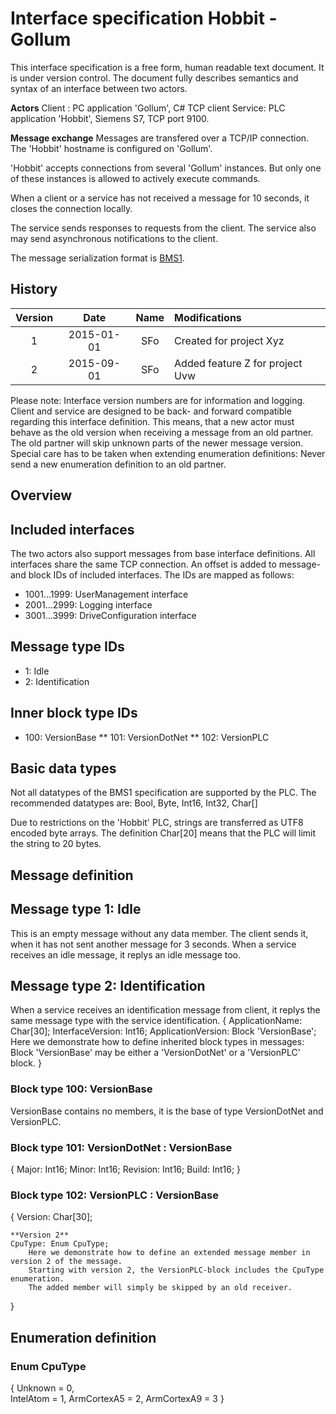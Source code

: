 Interface specification Hobbit - Gollum
=======================================
This interface specification is a free form, human readable text document. It is under version control.
The document fully describes semantics and syntax of an interface between two actors.

**Actors**
Client : PC application 'Gollum', C# TCP client
Service: PLC application 'Hobbit', Siemens S7, TCP port 9100.

**Message exchange**
Messages are transfered over a TCP/IP connection.
The 'Hobbit' hostname is configured on 'Gollum'.

'Hobbit' accepts connections from several 'Gollum' instances.
But only one of these instances is allowed to actively execute commands.

When a client or a service has not received a message for 10 seconds, it closes the connection locally.

The service sends responses to requests from the client.
The service also may send asynchronous notifications to the client.

The message serialization format is [BMS1](https://github.com/steforster/bms1-binary-message-stream-format).


History
-------

Version |    Date    | Name | Modifications
:------:|:----------:|:----:|:-------------
   1    | 2015-01-01 | SFo  | Created for project Xyz
   2    | 2015-09-01 | SFo  | Added feature Z for project Uvw

Please note: Interface version numbers are for information and logging.
Client and service are designed to be back- and forward compatible regarding this interface definition.
This means, that a new actor must behave as the old version when receiving a message from an old partner.
The old partner will skip unknown parts of the newer message version.
Special care has to be taken when extending enumeration definitions:
Never send a new enumeration definition to an old partner.


Overview
--------

## Included interfaces
The two actors also support messages from base interface definitions.
All interfaces share the same TCP connection.
An offset is added to message- and block IDs of included interfaces.
The IDs are mapped as follows:
* 1001...1999: UserManagement interface
* 2001...2999: Logging interface
* 3001...3999: DriveConfiguration interface

## Message type IDs
* 1: Idle
* 2: Identification

## Inner block type IDs
* 100: VersionBase
** 101: VersionDotNet
** 102: VersionPLC

## Basic data types
Not all datatypes of the BMS1 specification are supported by the PLC.
The recommended datatypes are:
	Bool, Byte, Int16, Int32, Char[]

Due to restrictions on the 'Hobbit' PLC, strings are transferred as UTF8 encoded byte arrays.
The definition Char[20] means that the PLC will limit the string to 20 bytes.


Message definition
------------------

## Message type 1: Idle

This is an empty message without any data member.
The client sends it, when it has not sent another message for 3 seconds.
When a service receives an idle message, it replys an idle message too.

	
## Message type 2: Identification
When a service receives an identification message from client, it replys the same message type with the service identification.
{
	ApplicationName: Char[30];
	InterfaceVersion: Int16;
	ApplicationVersion: Block 'VersionBase';
		Here we demonstrate how to define inherited block types in messages:
		Block 'VersionBase' may be either a 'VersionDotNet' or a 'VersionPLC' block.
}
 

### Block type 100: VersionBase
VersionBase contains no members, it is the base of type VersionDotNet and VersionPLC.


### Block type 101: VersionDotNet : VersionBase
{
	Major: Int16;
	Minor: Int16;
	Revision: Int16;
	Build: Int16;
}


### Block type 102: VersionPLC : VersionBase
{
	Version: Char[30];

    **Version 2**
	CpuType: Enum CpuType;
		Here we demonstrate how to define an extended message member in version 2 of the message.
		Starting with version 2, the VersionPLC-block includes the CpuType enumeration.
        The added member will simply be skipped by an old receiver.
}


Enumeration definition
----------------------

### Enum CpuType
{
	Unknown = 0,	
	IntelAtom = 1,
	ArmCortexA5 = 2,
	ArmCortexA9 = 3
}


